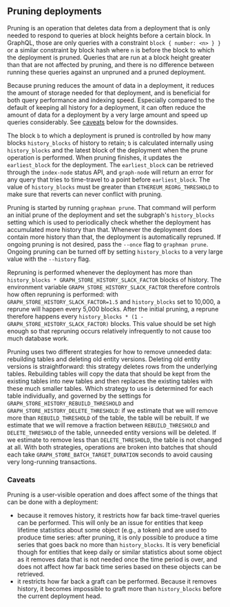 ## Pruning deployments

Pruning is an operation that deletes data from a deployment that is only
needed to respond to queries at block heights before a certain block. In
GraphQL, those are only queries with a constraint `block { number: <n> } }`
or a similar constraint by block hash where `n` is before the block to
which the deployment is pruned. Queries that are run at a block height
greater than that are not affected by pruning, and there is no difference
between running these queries against an unpruned and a pruned deployment.

Because pruning reduces the amount of data in a deployment, it reduces the
amount of storage needed for that deployment, and is beneficial for both
query performance and indexing speed. Especially compared to the default of
keeping all history for a deployment, it can often reduce the amount of
data for a deployment by a very large amount and speed up queries
considerably. See [caveats](#caveats) below for the downsides.

The block `b` to which a deployment is pruned is controlled by how many
blocks `history_blocks` of history to retain; `b` is calculated internally
using `history_blocks` and the latest block of the deployment when the
prune operation is performed. When pruning finishes, it updates the
`earliest_block` for the deployment. The `earliest_block` can be retrieved
through the `index-node` status API, and `graph-node` will return an error
for any query that tries to time-travel to a point before
`earliest_block`. The value of `history_blocks` must be greater than
`ETHEREUM_REORG_THRESHOLD` to make sure that reverts can never conflict
with pruning.

Pruning is started by running `graphman prune`. That command will perform
an initial prune of the deployment and set the subgraph's `history_blocks`
setting which is used to periodically check whether the deployment has
accumulated more history than that. Whenever the deployment does contain
more history than that, the deployment is automatically repruned. If
ongoing pruning is not desired, pass the `--once` flag to `graphman
prune`. Ongoing pruning can be turned off by setting `history_blocks` to a
very large value with the `--history` flag.

Repruning is performed whenever the deployment has more than
`history_blocks * GRAPH_STORE_HISTORY_SLACK_FACTOR` blocks of history. The
environment variable `GRAPH_STORE_HISTORY_SLACK_FACTOR` therefore controls
how often repruning is performed: with
`GRAPH_STORE_HISTORY_SLACK_FACTOR=1.5` and `history_blocks` set to 10,000,
a reprune will happen every 5,000 blocks. After the initial pruning, a
reprune therefore happens every `history_blocks * (1 -
GRAPH_STORE_HISTORY_SLACK_FACTOR)` blocks. This value should be set high
enough so that repruning occurs relatively infrequently to not cause too
much database work.

Pruning uses two different strategies for how to remove unneeded data:
rebuilding tables and deleting old entity versions. Deleting old entity
versions is straightforward: this strategy deletes rows from the underlying
tables. Rebuilding tables will copy the data that should be kept from the
existing tables into new tables and then replaces the existing tables with
these much smaller tables. Which strategy to use is determined for each
table individually, and governed by the settings for
`GRAPH_STORE_HISTORY_REBUILD_THRESHOLD` and
`GRAPH_STORE_HISTORY_DELETE_THRESHOLD`: if we estimate that we will remove
more than `REBUILD_THRESHOLD` of the table, the table will be rebuilt. If
we estimate that we will remove a fraction between `REBUILD_THRESHOLD` and
`DELETE_THRESHOLD` of the table, unneeded entity versions will be
deleted. If we estimate to remove less than `DELETE_THRESHOLD`, the table
is not changed at all. With both strategies, operations are broken into
batches that should each take `GRAPH_STORE_BATCH_TARGET_DURATION` seconds
to avoid causing very long-running transactions.

### Caveats

Pruning is a user-visible operation and does affect some of the things that
can be done with a deployment:

* because it removes history, it restricts how far back time-travel queries
  can be performed. This will only be an issue for entities that keep
  lifetime statistics about some object (e.g., a token) and are used to
  produce time series: after pruning, it is only possible to produce a time
  series that goes back no more than `history_blocks`. It is very
  beneficial though for entities that keep daily or similar statistics
  about some object as it removes data that is not needed once the time
  period is over, and does not affect how far back time series based on
  these objects can be retrieved.
* it restricts how far back a graft can be performed. Because it removes
  history, it becomes impossible to graft more than `history_blocks` before
  the current deployment head.
